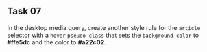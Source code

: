 ## Task 07
In the desktop media query, create another style rule for the `article` selector with a `hover` `pseudo-class` that sets the `background-color` to  **#ffe5dc** and the color to **#a22c02**.